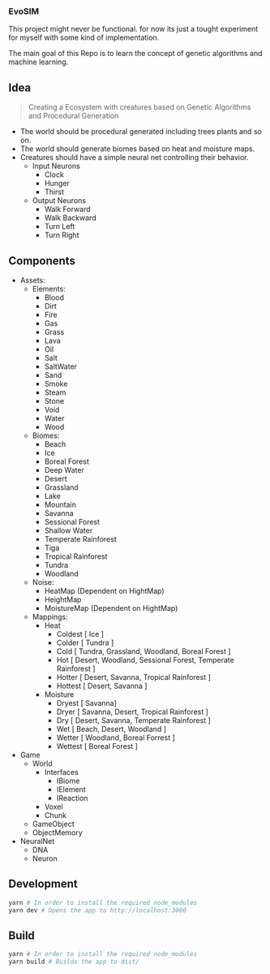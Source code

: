 ### EvoSIM

This project might never be functional.
for now its just a tought experiment for myself with some kind of implementation.

The main goal of this Repo is to learn the concept of genetic algorithms and machine learning.


## Idea
> Creating a Ecosystem with creatures based on Genetic Algorithms and Procedural Generation
- The world should be procedural generated including trees plants and so on.
- The world should generate biomes based on heat and moisture maps.
- Creatures should have a simple neural net controlling their behavior.
  - Input Neurons
    - Clock
    - Hunger
    - Thirst
  - Output Neurons
    - Walk Forward
    - Walk Backward
    - Turn Left
    - Turn Right


## Components
- Assets:
  - Elements:
    - Blood
    - Dirt
    - Fire
    - Gas
    - Grass
    - Lava
    - Oil
    - Salt
    - SaltWater
    - Sand
    - Smoke
    - Steam
    - Stone
    - Void
    - Water
    - Wood
  - Biomes:
    - Beach
    - Ice
    - Boreal Forest
    - Deep Water
    - Desert
    - Grassland
    - Lake
    - Mountain
    - Savanna
    - Sessional Forest
    - Shallow Water
    - Temperate Rainforest
    - Tiga
    - Tropical Rainforest
    - Tundra
    - Woodland
  - Noise:
    - HeatMap (Dependent on HightMap)
    - HeightMap
    - MoistureMap (Dependent on HightMap)
  - Mappings:
    - Heat
      - Coldest [ Ice ]
      - Colder [ Tundra ]
      - Cold [ Tundra, Grassland, Woodland, Boreal Forest ]
      - Hot [ Desert, Woodland, Sessional Forest, Temperate Rainforest ]
      - Hotter [ Desert, Savanna, Tropical Rainforest ]
      - Hottest [ Desert, Savanna ]
    - Moisture
      - Dryest [ Savanna]
      - Dryer [ Savanna, Desert, Tropical Rainforest ]
      - Dry [ Desert, Savanna, Temperate Rainforest ]
      - Wet [ Beach, Desert, Woodland ]
      - Wetter [ Woodland, Boreal Forrest ]
      - Wettest [ Boreal Forest ]
- Game
  - World
    - Interfaces
      - IBiome
      - IElement
      - IReaction
    - Voxel
    - Chunk
  - GameObject
  - ObjectMemory
- NeuralNet
  - DNA
  - Neuron

## Development

```bash
yarn # In order to install the required node_modules
yarn dev # Opens the app to http://localhost:3000
```

## Build
```bash
yarn # In order to install the required node_modules
yarn build # Builds the app to dist/
```